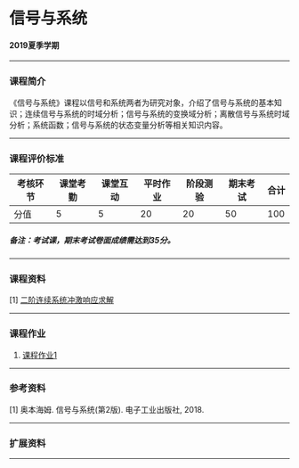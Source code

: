 # 信号与系统

#### 2019夏季学期

---

### 课程简介

《信号与系统》课程以信号和系统两者为研究对象，介绍了信号与系统的基本知识；连续信号与系统的时域分析；信号与系统的变换域分析；离散信号与系统时域分析；系统函数；信号与系统的状态变量分析等相关知识内容。

---

### 课程评价标准

|考核环节 | 课堂考勤 | 课堂互动 | 平时作业 | 阶段测验 |期末考试|合计|
|---|---|---|---|---|---|---|
|分值| 5| 5|20|20|50|100|



##### 备注：考试课，期末考试卷面成绩需达到35分。

---

### 课程资料

[1] [二阶连续系统冲激响应求解](Materials/二阶系统的冲激响应求法.pdf)


---

### 课程作业

1. [课程作业1](Quiz/Quiz1.md)




---

### 参考资料

[1] 奥本海姆. 信号与系统(第2版). 电子工业出版社, 2018.


---

### 扩展资料



---
